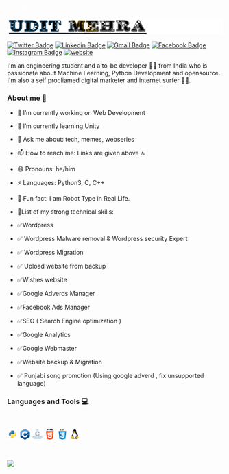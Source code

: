 ![Hello](Hello.gif)

![Name](udit-mehra.png)

[![Twitter Badge](https://img.shields.io/badge/-@uditmehra631-1ca0f1?style=social&logo=twitter&logoColor=blue&link=https://twitter.com/imanishbarnwal)](https://twitter.com/imanishbarnwal) [![Linkedin Badge](https://img.shields.io/badge/-Udit_mehra_631-blue?style=social&logo=Linkedin&logoColor=blue&link=https://www.linkedin.com/in/uditmehra631)](https://www.linkedin.com/in/uditmehra631)
[![Gmail Badge](https://img.shields.io/badge/-uditmehra631@gmail.com-c14438?style=social&logo=Gmail&logoColor=red&link=uditmehra631@gmail.com)](mailto:uditmehra631@gmail.com) [![Facebook Badge](https://img.shields.io/badge/-Udit_mehra_631-4267b2?style=social&&logo=Facebook&logoColor=blue&link=https://www.facebook.com/imanishbarnwal)](https://www.facebook.com/udit.mehra.631) [![Instagram Badge](https://img.shields.io/badge/-@udit.mehra.631-833ab4?style=social&logo=Instagram&logoColor=A14DAF&link=https://www.instagram.com/udit.mehra.631)](https://www.instagram.com/udit.mehra.631) [![website](https://img.shields.io/badge/Website-uditmehra631.blogspot.com-2648ff?style=flat-square&logo=google-chrome)](https://uditmehra631.blogspot.com)

I'm an engineering student and a to-be developer 👨‍💻 from India who is passionate about Machine Learning, Python Development and opensource. I'm also a self procliamed digital marketer and internet surfer 🏄‍♂️. 

### About me :eyes:

- 🔭 I’m currently working on Web Development
- 🌱 I’m currently learning Unity
- 💬 Ask me about: tech, memes, webseries
- 📫 How to reach me: Links are given above 🔝
- 😄 Pronouns: he/him
-  ⚡ Languages: Python3, C, C++
- 🤪 Fun fact: I am Robot Type in Real Life.


- 🔭List of my strong technical skills:

- ✅Wordpress
- ✅ Wordpress Malware removal & Wordpress security Expert
- ✅ Wordpress Migration
- ✅ Upload website from backup
- ✅Wishes website
- ✅Google Adverds Manager
- ✅Facebook Ads Manager
- ✅SEO ( Search Engine optimization )
- ✅Google Analytics
- ✅Google Webmaster
- ✅Website backup & Migration
- ✅ Punjabi song promotion (Using google adverd , fix unsupported language)

### Languages and Tools :computer:
<br/><p align="left"><code><img height="25" src="https://raw.githubusercontent.com/github/explore/80688e429a7d4ef2fca1e82350fe8e3517d3494d/topics/python/python.png"></code>
<code><img height="25" src="https://raw.githubusercontent.com/github/explore/5c058a388828bb5fde0bcafd4bc867b5bb3f26f3/topics/cpp/cpp.png"></code>
<code><img height="25" src="https://raw.githubusercontent.com/github/explore/80688e429a7d4ef2fca1e82350fe8e3517d3494d/topics/c/c.png"></code>
<code><img height="25" src="https://raw.githubusercontent.com/github/explore/80688e429a7d4ef2fca1e82350fe8e3517d3494d/topics/html/html.png"></code>
<code><img height="25" src="https://raw.githubusercontent.com/github/explore/80688e429a7d4ef2fca1e82350fe8e3517d3494d/topics/css/css.png"></code>
<code><img height="25" src="https://raw.githubusercontent.com/github/explore/80688e429a7d4ef2fca1e82350fe8e3517d3494d/topics/linux/linux.png"></code></p>
<br/>

<img src="https://github-readme-stats.vercel.app/api?username=uditmehra631&&show_icons=true&title_color=ffffff&icon_color=bb2acf&text_color=daf7dc&bg_color=151515">

<!--
**imanishbarnwal/imanishbarnwal** is a ✨ _special_ ✨ repository because its `README.md` (this file) appears on your GitHub profile.

Here are some ideas to get you started:

- 🔭 I’m currently working on ...
- 🌱 I’m currently learning ...
- 👯 I’m looking to collaborate on ...
- 🤔 I’m looking for help with ...
- 💬 Ask me about ...
- 📫 How to reach me: ...
- 😄 Pronouns: ...
- ⚡ Fun fact: ...
-->
